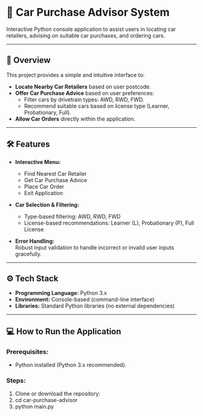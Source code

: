 # 🚗 Car Purchase Advisor System

Interactive Python console application to assist users in locating car retailers, advising on suitable car purchases, and ordering cars.

---

## 📌 Overview

This project provides a simple and intuitive interface to:

- **Locate Nearby Car Retailers** based on user postcode.
- **Offer Car Purchase Advice** based on user preferences:
  - Filter cars by drivetrain types: AWD, RWD, FWD.
  - Recommend suitable cars based on license type (Learner, Probationary, Full).
- **Allow Car Orders** directly within the application.

---

## 🛠️ Features

- **Interactive Menu:**  
  - Find Nearest Car Retailer  
  - Get Car Purchase Advice  
  - Place Car Order  
  - Exit Application

- **Car Selection & Filtering:**  
  - Type-based filtering: AWD, RWD, FWD  
  - License-based recommendations: Learner (L), Probationary (P), Full License

- **Error Handling:**  
  Robust input validation to handle incorrect or invalid user inputs gracefully.

---

## ⚙️ Tech Stack

- **Programming Language:** Python 3.x  
- **Environment:** Console-based (command-line interface)  
- **Libraries:** Standard Python libraries (no external dependencies)

---

## 💻 How to Run the Application

### Prerequisites:

- Python installed (Python 3.x recommended).

### Steps:

1. Clone or download the repository:
2. cd car-purchase-advisor
3. python main.py




